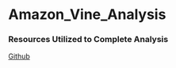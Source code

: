 # Amazon_Vine_Analysis

### Resources Utilized to Complete Analysis
[Github](https://github.com/jtspingler/Amazon_Vine_Analysis)

